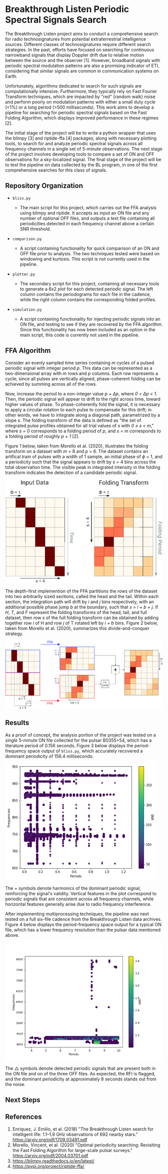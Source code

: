 # Breakthrough Listen Periodic Spectral Signals Search

The Breakthrough Listen project aims to conduct a comprehensive search for radio technosignatures from potential extraterrestrial intelligence sources. Different classes of technosignatures require different search strategies. In the past, efforts have focused on searching for continuous narrowband signals that display Doppler drift due to relative motion between the source and the observer [1]. However, broadband signals with periodic spectral modulation patterns are also a promising indicator of ETI, considering that similar signals are common in communication systems on Earth.

Unfortunately, algorithms dedicated to search for such signals are computationally intensive. Furthermore, they typically rely on Fast Fourier Transform techniques, which are impacted by "red" (random walk) noise and perform poorly on modulation patterns with either a small duty cycle (<1%) or a long period (>500 milliseconds). This work aims to develop a pipeline for searching for periodic spectral signals based on the Fast Folding Algorithm, which displays improved performance in these regimes [2].

The initial stage of the project will be to write a python wrapper that uses the blimpy [3] and riptide-ffa [4] packages, along with necessary plotting tools, to search for and analyze periodic spectral signals across all frequency channels in a single set of 5-minute observations. The next stage of the project involves developing tools to compare a set of ON and OFF observations for a sky-localized signal. The final stage of the project will be to test the pipeline on data collected by the BL program, in one of the first comprehensive searches for this class of signals.

## Repository Organization

- `bliss.py`
  - The main script for this project, which carries out the FFA analysis using blimpy and riptide. It accepts as input an ON file and any number of optional OFF files, and outputs a text file containing all periodicities detected in each frequency channel above a certain SNR threshold.

- `comparison.py`
  - A script containing functionality for quick comparison of an ON and OFF file prior to analysis. The two techniques tested were based on windowing and kurtosis. This script is not currently used in the pipeline.

- `plotter.py`
  - The secondary script for this project, containing all necessary tools to generate a 6x2 plot for each detected periodic signal. The left column contains the periodograms for each file in the cadence, while the right column contains the corresponding folded profiles. 

- `simulation.py`
  - A script containing functionality for injecting periodic signals into an ON file, and testing to see if they are recovered by the FFA algorithm. Since this functionality has now been included as an option in the main script, this code is currently not used in the pipeline.

## FFA Algorithm

Consider an evenly sampled time series containing <em>m</em> cycles of a pulsed periodic signal with integer period <em>p</em>. This data can be represented as a two-dimensional array with <em>m</em> rows and <em>p</em> columns. Each row represents a cycle; since all pulses are vertically aligned, phase-coherent folding can be achieved by summing across all of the rows.

Now, increase the period to a non-integer value <em>p + Δp</em>, where <em>0 < Δp < 1</em>. Then, the periodic signal will appear to drift to the right across time, toward higher values of phase. To phase-coherently fold the signal, it is necessary to apply a circular rotation to each pulse to compensate for this drift; in other words, we have to integrate along a diagonal path, parametrized by a slope <em>s</em>. The folding transform of the data is defined as "the set of integrated pulse profiles obtained for all trial values of <em>s</em> with <em>0 ≤ s < m</em>," where <em>s = 0</em> corresponds to a folding period of <em>p</em>, and <em>s = m</em> corresponds to a folding period of roughly <em>p + 1</em> [2]. 

Figure 1 below, taken from Morello et al. (2020), illustrates the folding transform on a dataset with <em>m</em> = 8 and <em>p</em> = 6. The dataset contains an artifical train of pulses with a width of 1 sample, an initial phase of <em>ϕ</em> = 1, and a periodicity such that the signal appears to drift by <em>s</em> = 4 bins across the total observation time. The visible peak in integrated intensity in the folding transform indicates the detection of a candidate periodic signal.
  
 ![Folding Transform](/Pictures/folding_transform.jpeg)

The depth-first implemention of the FFA partitions the rows of the dataset into two arbitrarily sized sections, called the head and the tail. Within each section, the integration path will drift by <em>i</em> and <em>j</em> bins respectively, with an additional possible phase jump <em>b</em> at the boundary, such that <em>s = i + b + j</em>. If <em>H</em>, <em>T</em>, and <em>F</em> represent the folding transforms of the head, tail, and full dataset, then row <em>s</em> of the full folding transform can be obtained by adding together row <em>i</em> of H and row <em>j</em> of T rotated left by <em>i + b</em> bins. Figure 2 below, taken from Morello et al. (2020), summarizes this divide-and-conquer strategy.
  
![Fast Folding Algorithm](/Pictures/fast_folding_algorithm.jpeg)

## Results

As a proof of concept, the analysis portion of the project was tested on a single 5-minute ON file collected for the pulsar B0355+54, which has a literature period of 0.156 seconds. Figure 3 below displays the period-frequency space output of `bliss.py`, which accurately recovered a dominant periodicity of 156.4 milliseconds:
  
![Pulsar B0355+54](/Pictures/pulsar_output.png)
 
The + symbols denote harmonics of the dominant periodic signal, reinforcing the signal's validity. Vertical features in the plot correspond to periodic signals that are consistent across all frequency channels, while horizontal features generally arise due to radio frequency interference.
  
After implementing multiprocessing techniques, the pipeline was next tested on a full six-file cadence from the Breakthrough Listen data archives. Figure 4 below displays the period-frequency space output for a typical ON file, which has a lower frequency resolution than the pulsar data mentioned above.
  
![Source B01](/Pictures/bl_output.png)
  
The △ symbols denote detected periodic signals that are present both in the ON file and on of the three OFF files. As expected, the RFI is flagged, and the dominant periodicity at approximately 8 seconds stands out from the noise.

## Next Steps

## References

1. Enriquez, J. Emilio, et al. (2018) "The Breakthrough Listen search for intelligent life: 1.1–1.9 GHz observations of 692 nearby stars." https://arxiv.org/pdf/1709.03491.pdf
2. Morello, Vincent, et al. (2020) "Optimal periodicity searching: Revisiting the Fast Folding Algorithm for large-scale pulsar surveys." https://arxiv.org/pdf/2004.03701.pdf
3. https://blimpy.readthedocs.io/en/latest/
4. https://pypi.org/project/riptide-ffa/
